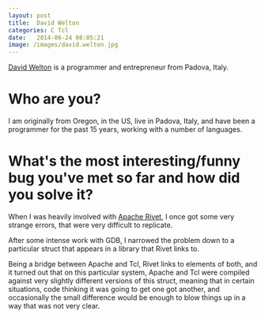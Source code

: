 ```yaml
---
layout: post
title:  David Welton
categories: C Tcl
date:   2014-06-24 08:05:21
image: /images/david.welton.jpg
---
```

[David Welton](http://welton.it/davidw) is a programmer and entrepreneur from Padova, Italy.

<!-- more -->

# Who are you?

I am originally from Oregon, in the US, live in Padova, Italy, and
have been a programmer for the past 15 years, working with a number of
languages.

# What's the most interesting/funny bug you've met so far and how did you solve it?

When I was heavily involved with [Apache Rivet](http://tcl.apache.org/rivet/), I once got some very
strange errors, that were very difficult to replicate.  

After some intense work with GDB, I narrowed the problem down to a particular
struct that appears in a library that Rivet links to.  

Being a bridge between Apache and Tcl, Rivet links to elements of both, and it turned
out that on this particular system, Apache and Tcl were compiled
against very slightly different versions of this struct, meaning that
in certain situations, code thinking it was going to get one got
another, and occasionally the small difference would be enough to blow
things up in a way that was not very clear.
